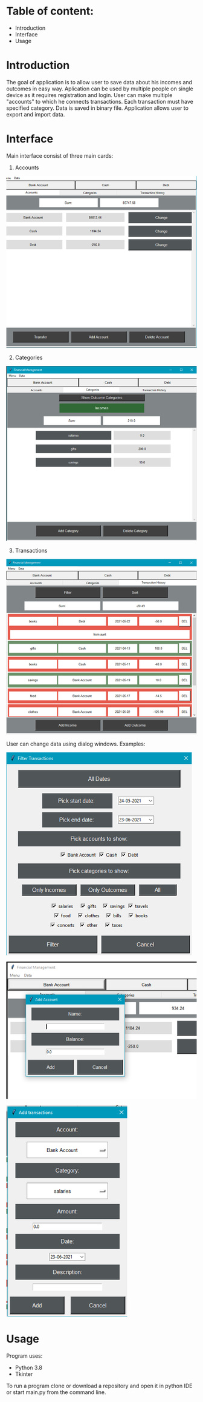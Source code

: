 # Table of content:
* Introduction
* Interface
* Usage

# Introduction
The goal of application is to allow user to save data about his incomes and outcomes in easy way. Aplication can be used by multiple people on single device as it requires registration and login. User can make multiple "accounts" to which he connects transactions. Each transaction must have specified category.
Data is saved in binary file. Application allows user to export and import data.

# Interface
Main interface consist of three main cards:
1. Accounts

![](https://github.com/AgnieszkaKlobus12/financialApp/blob/master/ReadMe/1.png?raw=true)

2. Categories

![](https://github.com/AgnieszkaKlobus12/financialApp/blob/master/ReadMe/2.png?raw=true)

3. Transactions

![](https://github.com/AgnieszkaKlobus12/financialApp/blob/master/ReadMe/3.png?raw=true)

User can change data using dialog windows.
Examples:

![Transactions Filter](https://github.com/AgnieszkaKlobus12/financialApp/blob/master/ReadMe/4.png?raw=true)

![Adding Account](https://github.com/AgnieszkaKlobus12/financialApp/blob/master/ReadMe/5.png?raw=true)

![Adding transaction](https://github.com/AgnieszkaKlobus12/financialApp/blob/master/ReadMe/6.png?raw=true)

# Usage
Program uses:
* Python 3.8
* Tkinter

To run a program clone or download a repository and open it in python IDE or start main.py from the command line.
